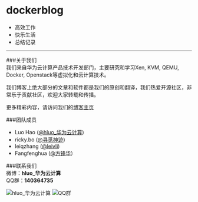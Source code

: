 # dockerblog
* 高效工作
* 快乐生活
* 总结记录
       

------
###关于我们     
我们来自华为云计算产品技术开发部门，主要研究和学习Xen, KVM, QEMU, Docker, Openstack等虚拟化和云计算技术。       

我们博客上绝大部分的文章和软件都是我们的原创和翻译，我们热爱开源社区，非常乐于贡献社区，欢迎大家转载和传播。         

更多精彩内容，请访问我们的[博客主页](http://openstack.wiaapp.cn)       

###团队成员
* Luo Hao ([@hluo_华为云计算](http://weibo.com/u/2121903003))      
* ricky.bo ([@寻觅神迹](http://weibo.com/u/2230330930))      
* leiqzhang ([@leivli](http://www.weibo.com/leivli))         
* Fangfenghua ([@方锋华](http://weibo.com/u/5539881396)）     

###联系我们   
微博：**hluo_华为云计算**            
QQ群：**140364735**     

![hluo_华为云计算](http://openstack.wiaapp.cn/wp-content/uploads/2014/05/our_weibo.png)
![QQ群](http://openstack.wiaapp.cn/wp-content/uploads/2014/05/our_qq_group.png)

     
[hluo_华为云计算]: http://openstack.wiaapp.cn/wp-content/uploads/2014/05/our_weibo.png

